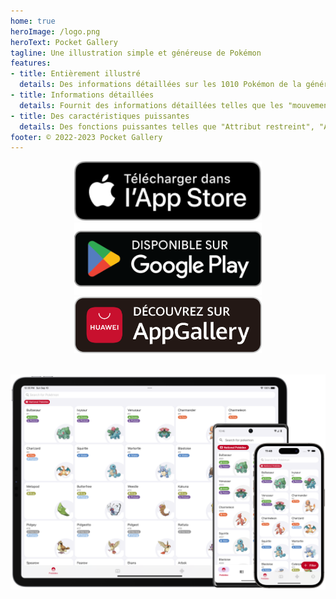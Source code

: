 ```yaml
---
home: true
heroImage: /logo.png
heroText: Pocket Gallery
tagline: Une illustration simple et généreuse de Pokémon
features:
- title: Entièrement illustré
  details: Des informations détaillées sur les 1010 Pokémon de la génération 1 à la génération 9 sont abordées.
- title: Informations détaillées
  details: Fournit des informations détaillées telles que les "mouvements", les "caractéristiques", les "accessoires", la "météo", les "lieux" et les "états anormaux".
- title: Des caractéristiques puissantes
  details: Des fonctions puissantes telles que "Attribut restreint", "Angle mort" et "Calculateur de valeur d'aptitude" ont été conçues spécialement pour les passionnés d'appariement.
footer: © 2022-2023 Pocket Gallery
---
```


<a href="https://apps.apple.com/us/app/pocket-gallery-dex/id6464266038">
<div align="center">
<img src="../.vuepress/public/app-store-badge-fr.svg" alt="hero" style="width: 300px;"/>
</div>
</a>

<a href="https://play.google.com/store/apps/details?id=com.eurekaffeine.pokedex">
<div align="center">
<img src="../.vuepress/public/google-play-badge-fr.png" alt="hero" style="width: 300px;"/>
</div>
</a>

<a href="https://url.cloud.huawei.com/nlFEFYg8Cc?shareTo=qrcode">
<div align="center">
<img src="../.vuepress/public/app-gallery-badge-fr.svg" alt="hero" style="width: 300px;"/>
</div>
</a>

\
![hero](../.vuepress/public/hero.png)